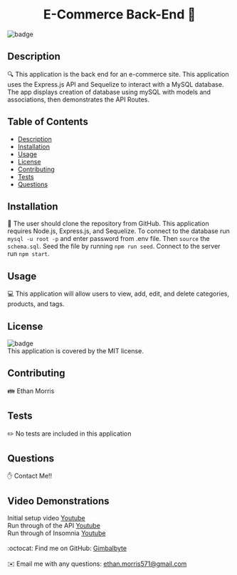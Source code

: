 <h1 align="center">E-Commerce Back-End 👋</h1>

![badge](https://img.shields.io/badge/license-MIT-brightgreen)<br />
## Description
🔍 This application is the back end for an e-commerce site. This application uses the Express.js API and Sequelize to interact with a MySQL database. The app displays creation of database using mySQL with models and associations, then demonstrates the API Routes.
## Table of Contents
- [Description](#description)
- [Installation](#installation)
- [Usage](#usage)
- [License](#license)
- [Contributing](#contributing)
- [Tests](#tests)
- [Questions](#questions)
## Installation
💾 The user should clone the repository from GitHub. This application requires Node.js, Express.js, and Sequelize. To connect to the database run `mysql -u root -p` and enter password from .env file. Then `source` the `schema.sql`. Seed the file by running `npm run seed`. Connect to the server run `npm start`. 
## Usage
💻 This application will allow users to view, add, edit, and delete categories, products, and tags.
## License
![badge](https://img.shields.io/badge/license-MIT-brightgreen)
<br />
This application is covered by the MIT license. 

## Contributing
👪 Ethan Morris

## Tests
✏️ No tests are included in this application

## Questions
✋ Contact Me!!<br />

## Video Demonstrations
Initial setup video [Youtube](https://youtu.be/UNMTvzpEhLc)<br>
Run through of the API [Youtube](https://youtu.be/U3gL8kraVSI)<br>
Run through of Insomnia [Youtube](https://youtu.be/tutk02rtekY)<br>
<br />
:octocat: Find me on GitHub: [Gimbalbyte](https://github.com/Gimbalbyte)<br />
<br />
✉️ Email me with any questions: ethan.morris571@gmail.com<br /><br />